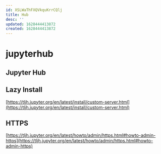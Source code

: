 ```yaml
---
id: XSLWaThFXQVkquKrrCQlj
title: Hub
desc: ''
updated: 1628444413872
created: 1628444413872
---
```

# jupyterhub
Jupyter Hub
-----------

Lazy Install
------------

[https://tljh.jupyter.org/en/latest/install/custom-server.html](https://tljh.jupyter.org/en/latest/install/custom-server.html)

HTTPS
-----

[https://tljh.jupyter.org/en/latest/howto/admin/https.html#howto-admin-https](https://tljh.jupyter.org/en/latest/howto/admin/https.html#howto-admin-https)
